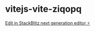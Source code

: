 # vitejs-vite-ziqopq

[Edit in StackBlitz next generation editor ⚡️](https://stackblitz.com/~/github.com/eduardocouto/vitejs-vite-ziqopq)